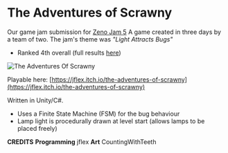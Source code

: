 # The Adventures of Scrawny

Our game jam submission for [Zeno Jam 5](https://itch.io/jam/zeno-jam-the-perfect-jam-for-beginners-5)
A game created in three days by a team of two.
The jam's theme was *"Light Attracts Bugs"*

 - Ranked 4th overall (full results [here](https://itch.io/jam/zeno-jam-the-perfect-jam-for-beginners-5/rate/1551379))

![The Adventures Of Scrawny](https://img.itch.zone/aW1nLzkwNTY2MTIucG5n/original/Y1%2BuKY.png)

Playable here: [https://jflex.itch.io/the-adventures-of-scrawny](https://jflex.itch.io/the-adventures-of-scrawny)

Written in Unity/C#.

 - Uses a Finite State Machine (FSM) for the bug behaviour
 - Lamp light is procedurally drawn at level start (allows lamps to be placed freely)

**CREDITS**
**Programming**
jflex
**Art**
CountingWithTeeth

